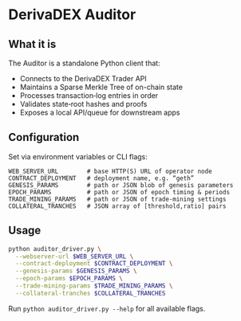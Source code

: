 # DerivaDEX Auditor

## What it is
The Auditor is a standalone Python client that:
- Connects to the DerivaDEX Trader API  
- Maintains a Sparse Merkle Tree of on-chain state  
- Processes transaction‐log entries in order  
- Validates state‐root hashes and proofs  
- Exposes a local API/queue for downstream apps

## Configuration
Set via environment variables or CLI flags:
```text
WEB_SERVER_URL        # base HTTP(S) URL of operator node
CONTRACT_DEPLOYMENT   # deployment name, e.g. “geth”
GENESIS_PARAMS        # path or JSON blob of genesis parameters
EPOCH_PARAMS          # path or JSON of epoch timing & periods
TRADE_MINING_PARAMS   # path or JSON of trade‐mining settings
COLLATERAL_TRANCHES   # JSON array of [threshold,ratio] pairs
```

## Usage
```bash
python auditor_driver.py \
  --webserver-url $WEB_SERVER_URL \
  --contract-deployment $CONTRACT_DEPLOYMENT \
  --genesis-params $GENESIS_PARAMS \
  --epoch-params $EPOCH_PARAMS \
  --trade-mining-params $TRADE_MINING_PARAMS \
  --collateral-tranches $COLLATERAL_TRANCHES
```
Run `python auditor_driver.py --help` for all available flags.
